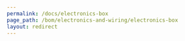 ```yaml
---
permalink: /docs/electronics-box
page_path: /bom/electronics-and-wiring/electronics-box
layout: redirect
---
```

